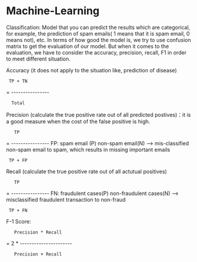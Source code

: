 # Machine-Learning

Classification: 
Model that you can predict the results which are categorical, for example, the prediction of spam emails( 1 means that it is spam email, 0 means not), etc. In terms of how good the model is, we try to use confusion matrix to get the evaluation of our model. But when it comes to the evaluation, we have to consider the accuracy, precision, recall, F1 in order to meet different situation.


Accuracy (it does not apply to the situation like, prediction of disease)

     TP + TN
     
= ----------------          

      Total
   
Precision (calculate the true positive rate out of all predicted postives)：it is a good measure when the cost of the false positive is high. 

       TP
       
= ----------------                        FP: spam email (P) non-spam email(N) --> mis-classified non-spam email to spam, which results in missing important emails

     TP + FP
     
Recall (calculate the true positive rate out of all actutual positives)

       TP
       
= ----------------                        FN: fraudulent cases(P) non-fraudulent cases(N) --> misclassified fraudulent transaction to non-fraud

     TP + FN
     

F-1 Score:

       Precision * Recall
       
= 2 * ----------------------

       Precision + Recall
